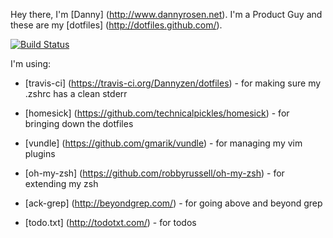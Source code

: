 Hey there, I'm [Danny] (http://www.dannyrosen.net). I'm a Product Guy and these are my [dotfiles] (http://dotfiles.github.com/).


[![Build Status](https://travis-ci.org/Dannyzen/dotfiles.png?branch=master)](https://travis-ci.org/Dannyzen/dotfiles)


I'm using:

* [travis-ci] (https://travis-ci.org/Dannyzen/dotfiles) - for making sure my .zshrc has a clean stderr 

* [homesick] (https://github.com/technicalpickles/homesick) - for bringing down the dotfiles

*	[vundle] (https://github.com/gmarik/vundle) - for managing my vim plugins

*	[oh-my-zsh] (https://github.com/robbyrussell/oh-my-zsh) - for extending my zsh 

* [ack-grep] (http://beyondgrep.com/) - for going above and beyond grep

* [todo.txt] (http://todotxt.com/) - for todos
